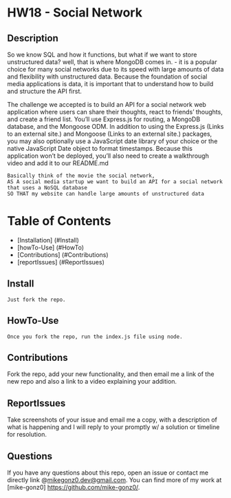 # HW18 - Social Network
  
  ## Description
So we know SQL and how it functions, but what if we want to store unstructured data?
well, that is where MongoDB comes in. - it is a popular choice for many social networks due to its speed with large amounts of data and flexibility with unstructured data. Because the foundation of social media applications is data, it is important that to understand how to build and structure the API first.

The challenge we accepted is to build an API for a social network web application where users can share their thoughts, react to friends’ thoughts, and create a friend list. You’ll use Express.js for routing, a MongoDB database, and the Mongoose ODM. In addition to using the Express.js (Links to an external site.) and Mongoose (Links to an external site.) packages, you may also optionally use a JavaScript date library of your choice or the native JavaScript Date object to format timestamps.
Because this application won’t be deployed, you’ll also need to create a walkthrough video and add it to our README.md

```
Basically think of the movie the social network, 
AS A social media startup we want to build an API for a social network that uses a NoSQL database
SO THAT my website can handle large amounts of unstructured data
```

# Table of Contents
  
  * [Installation] (#Install)
  * [howTo-Use] (#HowTo)
  * [Contributions] (#Contributions)
  * [reportIssues] (#ReportIssues)


  ## Install
  ```
  Just fork the repo.
  ```

  ## HowTo-Use
  ```
  Once you fork the repo, run the index.js file using node. 
  ```

  ## Contributions
  Fork the repo, add your new functionality, and then email me a link of the new repo and also a link to a video explaining your addition.

  ## ReportIssues
  Take screenshots of your issue and email me a copy, with a description of what is happening and I will reply to your promptly w/ a solution or timeline for resolution. 

  ## Questions
  If you have any questions about this repo, open an issue or contact me directly link @mikegonz0.dev@gmail.com. You can find more of my work at [mike-gonz0] https://github.com/mike-gonz0/.
